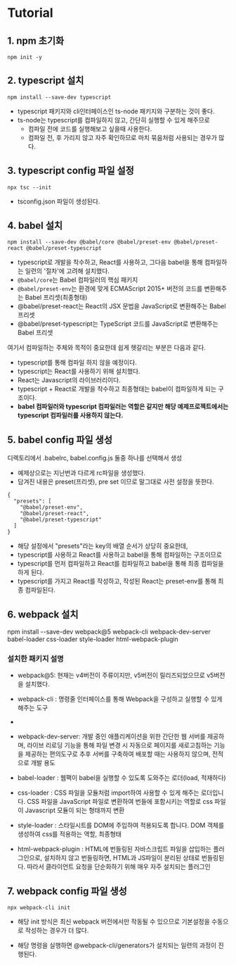 # Tutorial

## 1. npm 초기화
`npm init -y`

## 2. typescript 설치
`npm install --save-dev typescript`

- typescript 패키지와 cli인터페이스인 ts-node 패키지와 구분하는 것이 좋다.
- ts-node는 typescript를 컴파일하지 않고, 간단히 실행할 수 있게 해주므로
  - 컴파일 전에 코드를 실행해보고 싶을때 사용한다. 
  - 컴파일 전, 후 가리지 않고 자주 확인하므로 마치 묶음처럼 사용되는 경우가 많다.

## 3. typescript config 파일 설정
`npx tsc --init`

- tsconfig.json 파일이 생성된다.

## 4. babel 설치
`npm install --save-dev @babel/core @babel/preset-env @babel/preset-react @babel/preset-typescript`
  
  - typescript로 개발을 착수하고, React를 사용하고, 그다음 babel을 통해 컴파일하는 일련의 '절차'에 고려해 설치했다.
  - `@babel/core`는 Babel 컴파일러의 핵심 패키지
  - `@babel/preset-env`는 환경에 맞게 ECMAScript 2015+ 버전의 코드를 변환해주는 Babel 프리셋(최종형태)
  - @babel/preset-react는 React의 JSX 문법을 JavaScript로 변환해주는 Babel 프리셋
  - @babel/preset-typescript는 TypeScript 코드를 JavaScript로 변환해주는 Babel 프리셋

여기서 컴파일하는 주체와 목적이 중요한데 쉽게 헷갈리는 부분은 다음과 같다.
  - typescript를 통해 컴파일 하지 않을 예정이다.
  - typescript는 React를 사용하기 위해 설치했다.
  - React는 Javascript의 라이브러리이다. 
  - typescript + React로 개발을 착수하고 최종형태는 babel이 컴파일하게 되는 구조이다.
  - **babel 컴파일러와 typescript 컴파일러는 역할은 같지만 해당 예제프로젝트에서는 typescript 컴파일러를 사용하지 않는다.**

## 5. babel config 파일 생성
디렉토리에서 .babelrc, babel.config.js 둘중 하나를 선택해서 생성

  - 예제상으로는 지난번과 다르게 rc파일을 생성했다.
  - 담겨진 내용은 preset(프리셋), pre set 이므로 말그대로 사전 설정을 뜻한다.
```
{
  "presets": [
    "@babel/preset-env",
    "@babel/preset-react",
    "@babel/preset-typescript"
  ]
}
```
  - 해당 설정에서 "presets"라는 key의 배열 순서가 상당히 중요한데,
  - typescript를 사용하고 React를 사용하고 babel을 통해 컴파일하는 구조이므로
  - typescript를 먼저 컴파일하고 React를 컴파일하고 babel을 통해 최종 컴파일을 하게 된다.
  - typescript를 가지고 React를 작성하고, 작성된 React는 preset-env를 통해 최종 컴파일된다.

## 6. webpack 설치
npm install --save-dev webpack@5 webpack-cli webpack-dev-server babel-loader css-loader style-loader html-webpack-plugin

### 설치한 패키지 설명

 - webpack@5: 현재는 v4버전이 주류이지만, v5버전이 릴리즈되었으므로 v5버전을 설치했다.

 - webpack-cli : 명령줄 인터페이스를 통해 Webpack을 구성하고 실행할 수 있게 해주는 도구
 - 
 - webpack-dev-server: 개발 중인 애플리케이션을 위한 간단한 웹 서버를 제공하며, 라이브 리로딩 기능을 통해 파일 변경 시 자동으로 페이지를 새로고침하는 기능을 제공하는 편의도구로 추후 서버를 구축하여 배포할 때는 사용하지 않으며, 전적으로 개발 용도
 - babel-loader : 웹팩이 babel을 실행할 수 있도록 도와주는 로더(load, 적재하다)

 - css-loader : CSS 파일을 모듈처럼 import하여 사용할 수 있게 해주는 로더입니다. CSS 파일을 JavaScript 파일로 변환하여 번들에 포함시키는 역할로 css 파일이 Javascript 모듈이 되는 형태까지 변환 
 
 - style-loader : 스타일시트를 DOM에 주입하여 적용되도록 합니다. DOM 객체를 생성하여 css를 적용하는 역할, 최종형태

 
 - html-webpack-plugin : HTML에 번들링된 자바스크립트 파일을 삽입하는 플러그인으로, 설치하지 않고 번들링하면, HTML과 JS파일이 분리된 상태로 번들링된다. 따라서 클라이언트 요청을 단순화하기 위해 매우 자주 설치되는 플러그인

## 7. webpack config 파일 생성
`npx webpack-cli init`

- 해당 init 방식은 최신 webpack 버전에서만 작동될 수 있으므로 기본설정을 수동으로 작성하는 경우가 더 많다.

- 해당 명령을 실행하면 @webpack-cli/generators가 설치되는 일련의 과정이 진행된다.